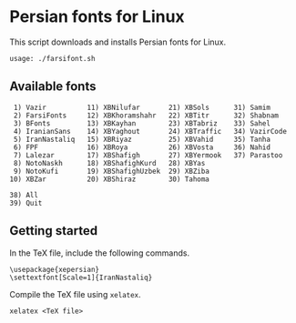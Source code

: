 Persian fonts for Linux
=======================

This script downloads and installs Persian fonts for Linux.

```
usage: ./farsifont.sh
```

## Available fonts


```
 1) Vazir          11) XBNilufar       21) XBSols      31) Samim
 2) FarsiFonts     12) XBKhoramshahr   22) XBTitr      32) Shabnam
 3) BFonts         13) XBKayhan        23) XBTabriz    33) Sahel
 4) IranianSans    14) XBYaghout       24) XBTraffic   34) VazirCode
 5) IranNastaliq   15) XBRiyaz         25) XBVahid     35) Tanha
 6) FPF            16) XBRoya          26) XBVosta     36) Nahid
 7) Lalezar        17) XBShafigh       27) XBYermook   37) Parastoo
 8) NotoNaskh      18) XBShafighKurd   28) XBYas	    
 9) NotoKufi       19) XBShafighUzbek  29) XBZiba	    
10) XBZar          20) XBShiraz        30) Tahoma
```

```
38) All
39) Quit
```

## Getting started

In the TeX file, include the following commands.

```
\usepackage{xepersian}
\settextfont[Scale=1]{IranNastaliq}
```

Compile the TeX file using `xelatex`.

```
xelatex <TeX file>
```

